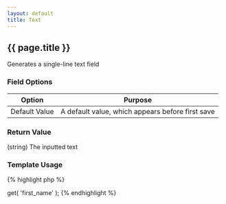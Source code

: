 ```yaml
---
layout: default
title: Text
---
```


## {{ page.title }}

Generates a single-line text field

### Field Options

| Option | Purpose |
|--------|---------|
| Default Value | A default value, which appears before first save |

### Return Value

(string) The inputted text

### Template Usage

{% highlight php %}
<?php
echo CFS()->get( 'first_name' );
{% endhighlight %}
